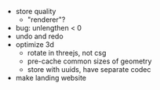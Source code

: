 - store quality
  - "renderer"?
- bug: unlengthen < 0
- undo and redo
- optimize 3d
  - rotate in threejs, not csg
  - pre-cache common sizes of geometry
  - store with uuids, have separate codec
- make landing website
